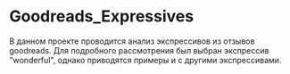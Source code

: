 # Goodreads_Expressives
В данном проекте проводится анализ экспрессивов из отзывов goodreads. Для подробного рассмотрения был выбран экспрессив "wonderful", однако приводятся примеры и с другими экспрессивами.
